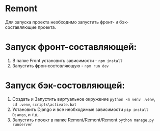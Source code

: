 # Remont
Для запуска проекта необходимо запустить фронт- и бэк-составляющие проекта.

# Запуск фронт-составляющей:
1) В папке Front установить зависимости - ```npm install```
2) Запустить фрон-состовляющую - ```npm run dev```

# Запуск бэк-состовляющей:
1) Создать и Запустить виртуальное окружение ```python -m venv .venv```, ```cd .venv```, ```scripts\activate.bat```
2) Установить Django и все необходимые зависимости ```pip install Django```, и т.д.
3) Запустить проект в папке Remont/Remont/Remont ```python manage.py runserver```
